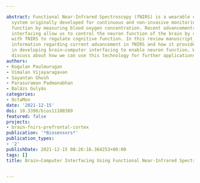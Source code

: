 ---
abstract: Functional Near-Infrared Spectroscopy (fNIRS) is a wearable optical spectroscopy
  system originally developed for continuous and non-invasive monitoring of brain
  function by measuring blood oxygen concentration. Recent advancements in brain–computer
  interfacing allow us to control the neuron function of the brain by combining it
  with fNIRS to regulate cognitive function. In this review manuscript, we provide
  information regarding current advancement in fNIRS and how it provides advantages
  in developing brain–computer interfacing to enable neuron function. We also briefly
  discuss about how we can use this technology for further applications.
authors:
- Kogulan Paulmurugan
- Vimalan Vijayaragavan
- Sayantan Ghosh
- Parasuraman Padmanabhan
- Balázs Gulyás
categories:
- OctaMon
date: '2021-12-15'
doi: 10.3390/bios11100389
featured: false
projects:
- brain-fnirs-prefrontal-cortex
publication: '*Biosensors*'
publication_types:
- '2'
publishDate: 2021-12-15 08:26:16.364253+00:00
tags: []
title: Brain–Computer Interfacing Using Functional Near-Infrared Spectroscopy (fNIRS)

---
